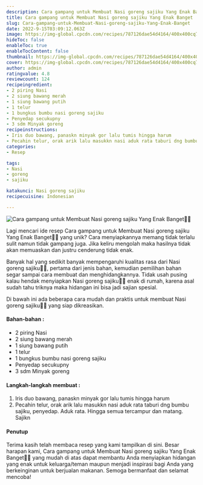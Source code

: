 ```yaml
---
description: Cara gampang untuk Membuat Nasi goreng sajiku Yang Enak Banget"
title: Cara gampang untuk Membuat Nasi goreng sajiku Yang Enak Banget
slug: Cara-gampang-untuk-Membuat-Nasi-goreng-sajiku-Yang-Enak-Banget
date: 2022-9-15T03:09:12.063Z
image: https://img-global.cpcdn.com/recipes/787126dae54d4164/400x400cq70/photo.jpg
hideToc: false
enableToc: true
enableTocContent: false
thumbnail: https://img-global.cpcdn.com/recipes/787126dae54d4164/400x400cq70/photo.jpg
cover: https://img-global.cpcdn.com/recipes/787126dae54d4164/400x400cq70/photo.jpg
author: admin
ratingvalue: 4.8
reviewcount: 124
recipeingredient:
- 2 piring Nasi
- 2 siung bawang merah
- 1 siung bawang putih
- 1 telur
- 1 bungkus bumbu nasi goreng sajiku
- Penyedap secukupny
- 3 sdm Minyak goreng
recipeinstructions:
- Iris duo bawang, panaskn minyak gor lalu tumis hingga harum
- Pecahin telur, orak arik lalu masukkn nasi aduk rata taburi dng bumbu sajiku, penyedap. Aduk rata. Hingga semua tercampur dan matang. Sajikn
categories:
- Resep

tags:
- Nasi
- goreng
- sajiku

katakunci: Nasi goreng sajiku
recipecuisine: Indonesian

---
```


![Cara gampang untuk Membuat Nasi goreng sajiku Yang Enak Banget👩‍🍳](https://img-global.cpcdn.com/recipes/787126dae54d4164/400x400cq70/photo.jpg)

Lagi mencari ide resep Cara gampang untuk Membuat Nasi goreng sajiku Yang Enak Banget👩‍🍳 yang unik? Cara menyiapkannya memang tidak terlalu sulit namun tidak gampang juga. Jika keliru mengolah maka hasilnya tidak akan memuaskan dan justru cenderung tidak enak.

Banyak hal yang sedikit banyak mempengaruhi kualitas rasa dari Nasi goreng sajiku👩‍🍳, pertama dari jenis bahan, kemudian pemilihan bahan segar sampai cara membuat dan menghidangkannya. Tidak usah pusing kalau hendak menyiapkan Nasi goreng sajiku👩‍🍳 enak di rumah, karena asal sudah tahu triknya maka hidangan ini bisa jadi sajian spesial.

Di bawah ini ada beberapa cara mudah dan praktis untuk membuat Nasi goreng sajiku👩‍🍳 yang siap dikreasikan.

<!--inarticleads1-->

#### Bahan-bahan :

- 2 piring Nasi
- 2 siung bawang merah
- 1 siung bawang putih
- 1 telur
- 1 bungkus bumbu nasi goreng sajiku
- Penyedap secukupny
- 3 sdm Minyak goreng

<!--inarticleads2-->

#### Langkah-langkah membuat :

1. Iris duo bawang, panaskn minyak gor lalu tumis hingga harum
1. Pecahin telur, orak arik lalu masukkn nasi aduk rata taburi dng bumbu sajiku, penyedap. Aduk rata. Hingga semua tercampur dan matang. Sajikn

#### Penutup

Terima kasih telah membaca resep yang kami tampilkan di sini. Besar harapan kami, Cara gampang untuk Membuat Nasi goreng sajiku Yang Enak Banget👩‍🍳 yang mudah di atas dapat membantu Anda menyiapkan hidangan yang enak untuk keluarga/teman maupun menjadi inspirasi bagi Anda yang berkeinginan untuk berjualan makanan. Semoga bermanfaat dan selamat mencoba!